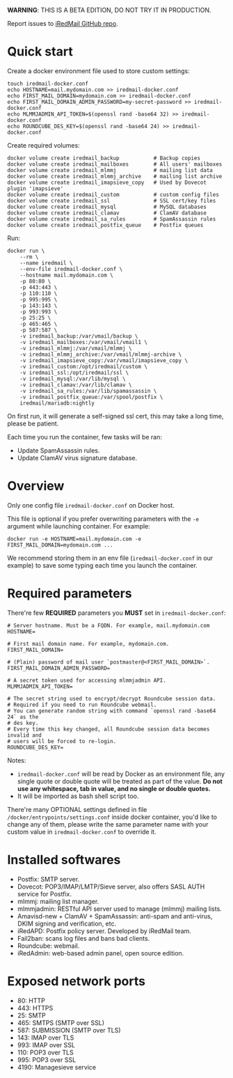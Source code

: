 __WARNING__: THIS IS A BETA EDITION, DO NOT TRY IT IN PRODUCTION.

Report issues to [iRedMail GitHub repo](https://github.com/iredmail/iRedMail/issues).

# Quick start

Create a docker environment file used to store custom settings:

```
touch iredmail-docker.conf
echo HOSTNAME=mail.mydomain.com >> iredmail-docker.conf
echo FIRST_MAIL_DOMAIN=mydomain.com >> iredmail-docker.conf
echo FIRST_MAIL_DOMAIN_ADMIN_PASSWORD=my-secret-password >> iredmail-docker.conf
echo MLMMJADMIN_API_TOKEN=$(openssl rand -base64 32) >> iredmail-docker.conf
echo ROUNDCUBE_DES_KEY=$(openssl rand -base64 24) >> iredmail-docker.conf
```

Create required volumes:

```
docker volume create iredmail_backup           # Backup copies
docker volume create iredmail_mailboxes        # All users' mailboxes
docker volume create iredmail_mlmmj            # mailing list data
docker volume create iredmail_mlmmj_archive    # mailing list archive
docker volume create iredmail_imapsieve_copy   # Used by Dovecot plugin 'imapsieve'
docker volume create iredmail_custom           # custom config files
docker volume create iredmail_ssl              # SSL cert/key files
docker volume create iredmail_mysql            # MySQL databases
docker volume create iredmail_clamav           # ClamAV database
docker volume create iredmail_sa_rules         # SpamAssassin rules
docker volume create iredmail_postfix_queue    # Postfix queues
```

Run:

```
docker run \
    --rm \
    --name iredmail \
    --env-file iredmail-docker.conf \
    --hostname mail.mydomain.com \
    -p 80:80 \
    -p 443:443 \
    -p 110:110 \
    -p 995:995 \
    -p 143:143 \
    -p 993:993 \
    -p 25:25 \
    -p 465:465 \
    -p 587:587 \
    -v iredmail_backup:/var/vmail/backup \
    -v iredmail_mailboxes:/var/vmail/vmail1 \
    -v iredmail_mlmmj:/var/vmail/mlmmj \
    -v iredmail_mlmmj_archive:/var/vmail/mlmmj-archive \
    -v iredmail_imapsieve_copy:/var/vmail/imapsieve_copy \
    -v iredmail_custom:/opt/iredmail/custom \
    -v iredmail_ssl:/opt/iredmail/ssl \
    -v iredmail_mysql:/var/lib/mysql \
    -v iredmail_clamav:/var/lib/clamav \
    -v iredmail_sa_rules:/var/lib/spamassassin \
    -v iredmail_postfix_queue:/var/spool/postfix \
    iredmail/mariadb:nightly
```

On first run, it will generate a self-signed ssl cert, this may take a long
time, please be patient.

Each time you run the container, few tasks will be ran:

- Update SpamAssassin rules.
- Update ClamAV virus signature database.

# Overview

Only one config file `iredmail-docker.conf` on Docker host.

This file is optional if you prefer overwriting parameters with the `-e`
argument while launching container. For example:

```
docker run -e HOSTNAME=mail.mydomain.com -e FIRST_MAIL_DOMAIN=mydomain.com ...
```

We recommend storing them in an env file (`iredmail-docker.conf` in our
example) to save some typing each time you launch the container.

# Required parameters

There're few __REQUIRED__ parameters you __MUST__ set in `iredmail-docker.conf`:

```
# Server hostname. Must be a FQDN. For example, mail.mydomain.com
HOSTNAME=

# First mail domain name. For example, mydomain.com.
FIRST_MAIL_DOMAIN=

# (Plain) password of mail user `postmaster@<FIRST_MAIL_DOMAIN>`.
FIRST_MAIL_DOMAIN_ADMIN_PASSWORD=

# A secret token used for accessing mlmmjadmin API.
MLMMJADMIN_API_TOKEN=

# The secret string used to encrypt/decrypt Roundcube session data.
# Required if you need to run Roundcube webmail.
# You can generate random string with command `openssl rand -base64 24` as the
# des key.
# Every time this key changed, all Roundcube session data becomes invalid and
# users will be forced to re-login.
ROUNDCUBE_DES_KEY=
```

Notes:

- `iredmail-docker.conf` will be read by Docker as an environment file,
  any single quote or double quote will be treated as part of the value.
  __Do not use any whitespace, tab in value, and no single or double quotes.__
- It will be imported as bash shell script too.

There're many OPTIONAL settings defined in file
`/docker/entrypoints/settings.conf` inside docker container,
you'd like to change any of them, please write the same parameter name with
your custom value in `iredmail-docker.conf` to override it.

# Installed softwares

- Postfix: SMTP server.
- Dovecot: POP3/IMAP/LMTP/Sieve server, also offers SASL AUTH service for Postfix.
- mlmmj: mailing list manager.
- mlmmjadmin: RESTful API server used to manage (mlmmj) mailing lists.
- Amavisd-new + ClamAV + SpamAssassin: anti-spam and anti-virus, DKIM signing and verification, etc.
- iRedAPD: Postfix policy server. Developed by iRedMail team.
- Fail2ban: scans log files and bans bad clients.
- Roundcube: webmail.
- iRedAdmin: web-based admin panel, open source edition.

# Exposed network ports

- 80: HTTP
- 443: HTTPS
- 25: SMTP
- 465: SMTPS (SMTP over SSL)
- 587: SUBMISSION (SMTP over TLS)
- 143: IMAP over TLS
- 993: IMAP over SSL
- 110: POP3 over TLS
- 995: POP3 over SSL
- 4190: Managesieve service
